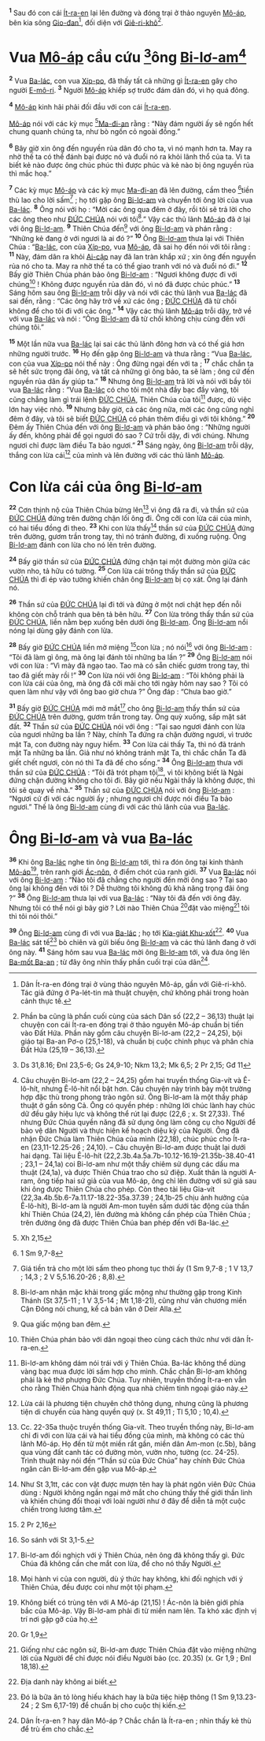 <sup><b>1</b></sup> Sau đó con cái [Ít-ra-en]() lại lên đường và đóng trại ở thảo nguyên [Mô-áp](), bên kia sông [Gio-đan]()[^1-c4444234-ae15-40e3-b7ae-cd0dbca38e40], đối diện với [Giê-ri-khô]()[^2-c4444234-ae15-40e3-b7ae-cd0dbca38e40].

# Vua [Mô-áp]() cầu cứu [^1@-c4444234-ae15-40e3-b7ae-cd0dbca38e40]ông [Bi-lơ-am]()[^3-c4444234-ae15-40e3-b7ae-cd0dbca38e40]

<sup><b>2</b></sup> Vua [Ba-lác](), con vua [Xíp-po](), đã thấy tất cả những gì [Ít-ra-en]() gây cho người [E-mô-ri](). <sup><b>3</b></sup> Người [Mô-áp]() khiếp sợ trước đám dân đó, vì họ quá đông.

<sup><b>4</b></sup> [Mô-áp]() kinh hãi phải đối đầu với con cái [Ít-ra-en]().

[Mô-áp]() nói với các kỳ mục [^2@-c4444234-ae15-40e3-b7ae-cd0dbca38e40][Ma-đi-an]() rằng : “Này đám người ấy sẽ ngốn hết chung quanh chúng ta, như bò ngốn cỏ ngoài đồng.”

<sup><b>6</b></sup> Bây giờ xin ông đến nguyền rủa dân đó cho ta, vì nó mạnh hơn ta. May ra nhờ thế ta có thể đánh bại được nó và đuổi nó ra khỏi lãnh thổ của ta. Vì ta biết kẻ nào được ông chúc phúc thì được phúc và kẻ nào bị ông nguyền rủa thì mắc hoạ.”

<sup><b>7</b></sup> Các kỳ mục [Mô-áp]() và các kỳ mục [Ma-đi-an]() đã lên đường, cầm theo [^3@-c4444234-ae15-40e3-b7ae-cd0dbca38e40]tiền thù lao cho lời sấm[^6-c4444234-ae15-40e3-b7ae-cd0dbca38e40] ; họ tới gặp ông [Bi-lơ-am]() và chuyển tới ông lời của vua [Ba-lác](). <sup><b>8</b></sup> Ông nói với họ : “Mời các ông qua đêm ở đây, rồi tôi sẽ trả lời cho các ông theo như [ĐỨC CHÚA]() nói với tôi[^7-c4444234-ae15-40e3-b7ae-cd0dbca38e40].” Vậy các thủ lãnh [Mô-áp]() đã ở lại với ông [Bi-lơ-am](). <sup><b>9</b></sup> Thiên Chúa đến[^8-c4444234-ae15-40e3-b7ae-cd0dbca38e40] với ông [Bi-lơ-am]() và phán rằng : “Những kẻ đang ở với ngươi là ai đó ?” <sup><b>10</b></sup> Ông [Bi-lơ-am]() thưa lại với Thiên Chúa : “[Ba-lác](), con của [Xíp-po](), vua [Mô-áp](), đã sai họ đến nói với tôi rằng : <sup><b>11</b></sup> Này, đám dân ra khỏi [Ai-cập]() nay đã lan tràn khắp xứ ; xin ông đến nguyền rủa nó cho ta. May ra nhờ thế ta có thể giao tranh với nó và đuổi nó đi.” <sup><b>12</b></sup> Bấy giờ Thiên Chúa phán bảo ông [Bi-lơ-am]() : “Ngươi không được đi với chúng[^9-c4444234-ae15-40e3-b7ae-cd0dbca38e40] ! Không được nguyền rủa dân đó, vì nó đã được chúc phúc.” <sup><b>13</b></sup> Sáng hôm sau ông [Bi-lơ-am]() trỗi dậy và nói với các thủ lãnh vua [Ba-lác]() đã sai đến, rằng : “Các ông hãy trở về xứ các ông ; [ĐỨC CHÚA]() đã từ chối không để cho tôi đi với các ông.” <sup><b>14</b></sup> Vậy các thủ lãnh [Mô-áp]() trỗi dậy, trở về với vua [Ba-lác]() và nói : “Ông [Bi-lơ-am]() đã từ chối không chịu cùng đến với chúng tôi.”

<sup><b>15</b></sup> Một lần nữa vua [Ba-lác]() lại sai các thủ lãnh đông hơn và có thế giá hơn những người trước. <sup><b>16</b></sup> Họ đến gặp ông [Bi-lơ-am]() và thưa rằng : “Vua [Ba-lác](), con của vua [Xíp-po]() nói thế này : Ông đừng ngại đến với ta ; <sup><b>17</b></sup> chắc chắn ta sẽ hết sức trọng đãi ông, và tất cả những gì ông bảo, ta sẽ làm ; ông cứ đến nguyền rủa dân ấy giúp ta.” <sup><b>18</b></sup> Nhưng ông [Bi-lơ-am]() trả lời và nói với bầy tôi vua [Ba-lác]() rằng : “Vua [Ba-lác]() có cho tôi một nhà đầy bạc đầy vàng, tôi cũng chẳng làm gì trái lệnh [ĐỨC CHÚA](), Thiên Chúa của tôi[^10-c4444234-ae15-40e3-b7ae-cd0dbca38e40] được, dù việc lớn hay việc nhỏ. <sup><b>19</b></sup> Nhưng bây giờ, cả các ông nữa, mời các ông cũng nghỉ đêm ở đây, và tôi sẽ biết [ĐỨC CHÚA]() có phán thêm điều gì với tôi không.” <sup><b>20</b></sup> Đêm ấy Thiên Chúa đến với ông [Bi-lơ-am]() và phán bảo ông : “Những người ấy đến, không phải để gọi ngươi đó sao ? Cứ trỗi dậy, đi với chúng. Nhưng ngươi chỉ được làm điều Ta bảo ngươi.” <sup><b>21</b></sup> Sáng ngày, ông [Bi-lơ-am]() trỗi dậy, thắng con lừa cái[^11-c4444234-ae15-40e3-b7ae-cd0dbca38e40] của mình và lên đường với các thủ lãnh [Mô-áp]().

# Con lừa cái của ông [Bi-lơ-am]()

<sup><b>22</b></sup> Cơn thịnh nộ của Thiên Chúa bừng lên[^12-c4444234-ae15-40e3-b7ae-cd0dbca38e40] vì ông đã ra đi, và thần sứ của [ĐỨC CHÚA]() đứng trên đường chận lối ông đi. Ông cỡi con lừa cái của mình, có hai tiểu đồng đi theo. <sup><b>23</b></sup> Khi con lừa thấy[^13-c4444234-ae15-40e3-b7ae-cd0dbca38e40] thần sứ của [ĐỨC CHÚA]() đứng trên đường, gươm trần trong tay, thì nó tránh đường, đi xuống ruộng. Ông [Bi-lơ-am]() đánh con lừa cho nó lên trên đường.

<sup><b>24</b></sup> Bấy giờ thần sứ của [ĐỨC CHÚA]() đứng chặn tại một đường mòn giữa các vườn nho, tả hữu có tường. <sup><b>25</b></sup> Con lừa cái trông thấy thần sứ của [ĐỨC CHÚA]() thì đi ép vào tường khiến chân ông [Bi-lơ-am]() bị cọ xát. Ông lại đánh nó.

<sup><b>26</b></sup> Thần sứ của [ĐỨC CHÚA]() lại đi tới và đứng ở một nơi chật hẹp đến nỗi không còn chỗ tránh qua bên tả bên hữu. <sup><b>27</b></sup> Con lừa trông thấy thần sứ của [ĐỨC CHÚA](), liền nằm bẹp xuống bên dưới ông [Bi-lơ-am](). Ông [Bi-lơ-am]() nổi nóng lại dùng gậy đánh con lừa.

<sup><b>28</b></sup> Bấy giờ [ĐỨC CHÚA]() liền mở miệng [^4@-c4444234-ae15-40e3-b7ae-cd0dbca38e40]con lừa ; nó nói[^14-c4444234-ae15-40e3-b7ae-cd0dbca38e40] với ông [Bi-lơ-am]() : “Tôi đã làm gì ông, mà ông lại đánh tôi những ba lần ?” <sup><b>29</b></sup> Ông [Bi-lơ-am]() nói với con lừa : “Vì mày đã ngạo tao. Tao mà có sẵn chiếc gươm trong tay, thì tao đã giết mày rồi !” <sup><b>30</b></sup> Con lừa nói với ông [Bi-lơ-am]() : “Tôi không phải là con lừa cái của ông, mà ông đã cỡi mãi cho tới ngày hôm nay sao ? Tôi có quen làm như vậy với ông bao giờ chưa ?” Ông đáp : “Chưa bao giờ.”

<sup><b>31</b></sup> Bấy giờ [ĐỨC CHÚA]() mới mở mắt[^15-c4444234-ae15-40e3-b7ae-cd0dbca38e40] cho ông [Bi-lơ-am]() thấy thần sứ của [ĐỨC CHÚA]() trên đường, gươm trần trong tay. Ông quỳ xuống, sấp mặt sát đất. <sup><b>32</b></sup> Thần sứ của [ĐỨC CHÚA]() nói với ông : “Tại sao ngươi đánh con lừa của ngươi những ba lần ? Này, chính Ta đứng ra chặn đường ngươi, vì trước mặt Ta, con đường này nguy hiểm. <sup><b>33</b></sup> Con lừa cái thấy Ta, thì nó đã tránh mặt Ta những ba lần. Giả như nó không tránh mặt Ta, thì chắc chắn Ta đã giết chết ngươi, còn nó thì Ta đã để cho sống.” <sup><b>34</b></sup> Ông [Bi-lơ-am]() thưa với thần sứ của [ĐỨC CHÚA]() : “Tôi đã trót phạm tội[^16-c4444234-ae15-40e3-b7ae-cd0dbca38e40], vì tôi không biết là Ngài đứng chặn đường không cho tôi đi. Bây giờ nếu Ngài thấy là không được, thì tôi sẽ quay về nhà.” <sup><b>35</b></sup> Thần sứ của [ĐỨC CHÚA]() nói với ông [Bi-lơ-am]() : “Ngươi cứ đi với các người ấy ; nhưng ngươi chỉ được nói điều Ta bảo ngươi.” Thế là ông [Bi-lơ-am]() cùng đi với các thủ lãnh của vua [Ba-lác]().

# Ông [Bi-lơ-am]() và vua [Ba-lác]()

<sup><b>36</b></sup> Khi ông [Ba-lác]() nghe tin ông [Bi-lơ-am]() tới, thì ra đón ông tại kinh thành [Mô-áp]()[^17-c4444234-ae15-40e3-b7ae-cd0dbca38e40], trên ranh giới [Ác-nôn](), ở điểm chót của ranh giới. <sup><b>37</b></sup> Vua [Ba-lác]() nói với ông [Bi-lơ-am]() : “Nào tôi đã chẳng cho người đến mời ông sao ? Tại sao ông lại không đến với tôi ? Dễ thường tôi không đủ khả năng trọng đãi ông ?” <sup><b>38</b></sup> Ông [Bi-lơ-am]() thưa lại với vua [Ba-lác]() : “Này tôi đã đến với ông đây. Nhưng tôi có thể nói gì bây giờ ? Lời nào Thiên Chúa [^5@-c4444234-ae15-40e3-b7ae-cd0dbca38e40]đặt vào miệng[^18-c4444234-ae15-40e3-b7ae-cd0dbca38e40] tôi thì tôi nói thôi.”

<sup><b>39</b></sup> Ông [Bi-lơ-am]() cùng đi với vua [Ba-lác]() ; họ tới [Kia-giát Khu-xốt]()[^19-c4444234-ae15-40e3-b7ae-cd0dbca38e40]. <sup><b>40</b></sup> Vua [Ba-lác]() sát tế[^20-c4444234-ae15-40e3-b7ae-cd0dbca38e40] bò chiên và gửi biếu ông [Bi-lơ-am]() và các thủ lãnh đang ở với ông này. <sup><b>41</b></sup> Sáng hôm sau vua [Ba-lác]() mời ông [Bi-lơ-am]() tới, và đưa ông lên [Ba-mốt Ba-an]() ; từ đây ông nhìn thấy phần cuối trại của dân[^21-c4444234-ae15-40e3-b7ae-cd0dbca38e40].

[^1-c4444234-ae15-40e3-b7ae-cd0dbca38e40]: Dân Ít-ra-en đóng trại ở vùng thảo nguyên Mô-áp, gần với Giê-ri-khô. Tác giả đứng ở Pa-lét-tin mà thuật chuyện, chứ không phải trong hoàn cảnh thực tế.

[^2-c4444234-ae15-40e3-b7ae-cd0dbca38e40]: Phần ba cũng là phần cuối cùng của sách Dân số (22,2 – 36,13) thuật lại chuyện con cái Ít-ra-en đóng trại ở thảo nguyên Mô-áp chuẩn bị tiến vào Đất Hứa. Phần này gồm câu chuyện Bi-lơ-am (22,2 – 24,25), bội giáo tại Ba-an Pơ-o (25,1-18), và chuẩn bị cuộc chinh phục và phân chia Đất Hứa (25,19 – 36,13).

[^3-c4444234-ae15-40e3-b7ae-cd0dbca38e40]:
    Câu chuyện Bi-lơ-am (22,2 – 24,25) gồm hai truyền thống Gia-vít và Ê-lô-hít, nhưng Ê-lô-hít nổi bật hơn. Câu chuyện này trình bày một trường hợp đặc thù trong phong trào ngôn sứ. Ông Bi-lơ-am là một thầy pháp thuật ở gần sông Cả. Ông có quyền phép : những lời chúc lành hay chúc dữ đều gây hiệu lực và không thể rút lại được (22,6 ; x. St 27,33). Thế nhưng Đức Chúa quyền năng đã sử dụng ông làm công cụ cho Người để bảo vệ dân Người và thực hiện kế hoạch diệu kỳ của Người. Ông đã nhận Đức Chúa làm Thiên Chúa của mình (22,18), chúc phúc cho Ít-ra-en (23,11-12.25-26 ; 24,10). – Câu chuyện Bi-lơ-am được thuật lại dưới hai dạng. Tài liệu Ê-lô-hít (22,2.3b.4a.5a.7b-10.12-16.19-21.35b-38.40-41 ; 23,1 – 24,1a) coi Bi-lơ-am như một thầy chiêm sử dụng các dấu ma thuật (24,1a), và được Thiên Chúa trao cho sứ điệp. Xuất thân là người A-ram, ông tiếp hai sứ giả của vua Mô-áp, ông chỉ lên đường với sứ giả sau khi ông được Thiên Chúa cho phép. Còn theo tài liệu Gia-vít (22,3a.4b.5b.6-7a.11.17-18.22-35a.37.39 ; 24,1b-25 chịu ảnh hưởng của Ê-lô-hít), Bi-lơ-am là người Am-mon tuyên sấm dưới tác động của thần khí Thiên Chúa (24,2), lên đường mà không cần phép của Thiên Chúa ; trên đường ông đã được Thiên Chúa ban phép đến với Ba-lác.
    [^6-c4444234-ae15-40e3-b7ae-cd0dbca38e40]: Giá tiền trả cho một lời sấm theo phong tục thời ấy (1 Sm 9,7-8 ; 1 V 13,7 ; 14,3 ; 2 V 5,5.16.20-26 ; 8,8).
    [^7-c4444234-ae15-40e3-b7ae-cd0dbca38e40]: Bi-lơ-am nhận mặc khải trong giấc mộng như thường gặp trong Kinh Thánh (St 37,5-11 ; 1 V 3,5-14 ; Mt 1,18-21), cũng như văn chương miền Cận Đông nói chung, kể cả bản văn ở Deir Alla.
    [^8-c4444234-ae15-40e3-b7ae-cd0dbca38e40]: Qua giấc mộng ban đêm.
    [^9-c4444234-ae15-40e3-b7ae-cd0dbca38e40]: Thiên Chúa phán bảo với dân ngoại theo cùng cách thức như với dân Ít-ra-en.
    [^10-c4444234-ae15-40e3-b7ae-cd0dbca38e40]: Bi-lơ-am không dám nói trái với ý Thiên Chúa. Ba-lác không thể dùng vàng bạc mua được lời sấm hợp cho mình. Chắc chắn Bi-lơ-am không phải là kẻ thờ phượng Đức Chúa. Tuy nhiên, truyền thống Ít-ra-en vẫn cho rằng Thiên Chúa hành động qua nhà chiêm tinh ngoại giáo này.
    [^11-c4444234-ae15-40e3-b7ae-cd0dbca38e40]: Lừa cái là phương tiện chuyên chở thông dụng, nhưng cũng là phương tiện di chuyển của hàng quyền quý (x. St 49,11 ; Tl 5,10 ; 10,4).
    [^12-c4444234-ae15-40e3-b7ae-cd0dbca38e40]: Cc. 22-35a thuộc truyền thống Gia-vít. Theo truyền thống này, Bi-lơ-am chỉ đi với con lừa cái và hai tiểu đồng của mình, mà không có các thủ lãnh Mô-áp. Họ đến từ một miền rất gần, miền dân Am-mon (c.5b), băng qua vùng đất canh tác có đường mòn, vườn nho, tường (cc. 24-25). Trình thuật này nói đến “Thần sứ của Đức Chúa” hay chính Đức Chúa ngăn cản Bi-lơ-am đến gặp vua Mô-áp.
    [^13-c4444234-ae15-40e3-b7ae-cd0dbca38e40]: Như St 3,1tt, các con vật được mượn tên hay là phát ngôn viên Đức Chúa dùng : Người không ngần ngại mở mắt cho chúng thấy thế giới thần linh và khiến chúng đối thoại với loài người như ở đây để diễn tả một cuộc chiến trong lương tâm.
    [^14-c4444234-ae15-40e3-b7ae-cd0dbca38e40]: So sánh với St 3,1-5.
    [^15-c4444234-ae15-40e3-b7ae-cd0dbca38e40]: Bi-lơ-am đối nghịch với ý Thiên Chúa, nên ông đã không thấy gì. Đức Chúa đã không cần che mắt con lừa, để cho nó thấy Người.
    [^16-c4444234-ae15-40e3-b7ae-cd0dbca38e40]: Mọi hành vi của con người, dù ý thức hay không, khi đối nghịch với ý Thiên Chúa, đều được coi như một tội phạm.
    [^17-c4444234-ae15-40e3-b7ae-cd0dbca38e40]: Không biết có trùng tên với A Mô-áp (21,15) ! Ác-nôn là biên giới phía bắc của Mô-áp. Vậy Bi-lơ-am phải đi từ miền nam lên. Ta khó xác định vị trí nơi gặp gỡ của họ.
    [^18-c4444234-ae15-40e3-b7ae-cd0dbca38e40]: Giống như các ngôn sứ, Bi-lơ-am được Thiên Chúa đặt vào miệng những lời của Người để chỉ được nói điều Người bảo (cc. 20.35) (x. Gr 1,9 ; Đnl 18,18).
    [^19-c4444234-ae15-40e3-b7ae-cd0dbca38e40]: Địa danh này không ai biết.
    [^20-c4444234-ae15-40e3-b7ae-cd0dbca38e40]: Đó là bữa ăn tỏ lòng hiếu khách hay là bữa tiệc hiệp thông (1 Sm 9,13.23-24 ; 2 Sm 6,17-19) để chuẩn bị cho cuộc thị kiến.
    [^21-c4444234-ae15-40e3-b7ae-cd0dbca38e40]: Dân Ít-ra-en ? hay dân Mô-áp ? Chắc chắn là Ít-ra-en ; nhìn thấy kẻ thù để trù ếm cho chắc.
    [^1@-c4444234-ae15-40e3-b7ae-cd0dbca38e40]: Ds 31,8.16; Đnl 23,5-6; Gs 24,9-10; Nkm 13,2; Mk 6,5; 2 Pr 2,15; Gđ 11
    [^2@-c4444234-ae15-40e3-b7ae-cd0dbca38e40]: Xh 2,15
    [^3@-c4444234-ae15-40e3-b7ae-cd0dbca38e40]: 1 Sm 9,7-8
    [^4@-c4444234-ae15-40e3-b7ae-cd0dbca38e40]: 2 Pr 2,16
    [^5@-c4444234-ae15-40e3-b7ae-cd0dbca38e40]: Gr 1,9
